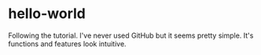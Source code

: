 # hello-world
Following the tutorial.
I've never used GitHub but it seems pretty simple. It's functions and features look intuitive.
